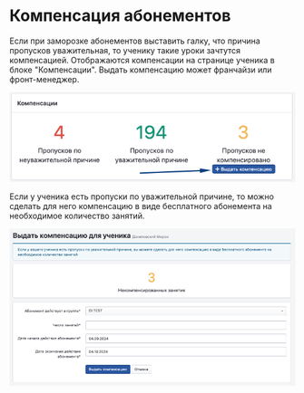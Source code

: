 # Компенсация абонементов

Если при заморозке абонементов выставить галку, что причина пропусков уважительная, то ученику такие уроки зачтутся компенсацией. Отображаются компенсации на странице ученика в блоке "Компенсации". Выдать компенсацию может франчайзи или фронт-менеджер.&#x20;

![](<../.gitbook/assets/image (85).png>)

Если у ученика есть пропуски по уважительной причине, то можно сделать для него компенсацию в виде бесплатного абонемента на необходимое количество занятий.

![](<../.gitbook/assets/image (86).png>)
